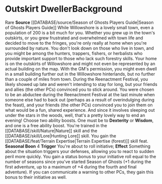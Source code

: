 ﻿---
ability:
- Dexterity
- Wisdom
ability_boost:
- Dexterity
- Wisdom
feat: '[[DATABASE/feat/Terrain Expertise|Terrain Expertise]]'
id: '396'
name: Outskirt Dweller
prerequisite: null
rarity: Rare
rus_type_level: null
skill:
- '[[DATABASE/skill/Nature|Nature]]'
- Hunting [[DATABASE/skill/Lore|Lore]]
source: '[[DATABASE/source/Season of Ghosts Players Guide|Season of Ghosts Players
  Guide]]'
subcategory: general
trait:
- '[[DATABASE/trait/Rare|Rare]]'
type: Background

---
# Outskirt Dweller<span class="item-type">Background</span>

<span class="trait-rare item-trait">Rare</span>
**Source** [[DATABASE/source/Season of Ghosts Players Guide|Season of Ghosts Players Guide]]
While Willowshore is a lovely small town, even a population of 200 is a bit much for you. Whether you grew up in the town's outskirts, or you grew frustrated and overwhelmed with town life and decided to move to the fringes, you're only really at home when you're surrounded by nature. You don't look down on those who live in town, and you might be among the hunters, trappers, fishers, or herbalists who provide important support to those who lack such forestry skills.
 Your home is on the outskirts of Willowshore and might not even be represented by an actual building on the map. With the GM's permission, you might even dwell in a small building further out in the Willowshore hinterlands, but no further than a couple of miles from town.
 During the Reenactment Festival, you likely showed up late and weren't intending to stay for long, but your friends and allies (the other PCs) convinced you to stick around. You were chosen to be an abductee during the Reenactment Festival at the last minute when someone else had to back out (perhaps as a result of overindulging during the feast), and your friends (the other PCs) convinced you to join them on what would be a fun, shared experience. And since it involves sleeping out under the stars in the woods, well, that's a pretty lovely way to end an evening!
 Choose two ability boosts. One must be to **Dexterity** or **Wisdom**, and one is a free ability boost.
 You're trained in the [[DATABASE/skill/Nature|Nature]] skill and the [[DATABASE/skill/Lore|Hunting Lore]] skill. You gain the [[DATABASE/feat/Terrain Expertise|Terrain Expertise (forest)]] skill feat.
 **Seasonal Boon** <span class="action-icon">4</span> **Trigger** You're about to roll initiative; **Effect** Something about the situation triggers your defenses, allowing you to react to sudden peril more quickly. You gain a status bonus to your initiative roll equal to the number of seasons since you've started Season of Ghosts (+1 during the first adventure, up to a maximum of +4 during the fourth and final adventure). If you can communicate a warning to other PCs, they gain this bonus to their initiative as well.